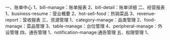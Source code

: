 一、账单中心
  1、bill-manage：账单报表
  2、bill-detail：账单详细
二、经营报表
  1、business-resume：营业概要
  2、hot-sell-food：热销菜品
  3、revenue-report：营收报表
三、资源管理
  1、category-manage：品类管理
  2、food-manage：菜品管理
  3、table-manage：台位管理
  4、peripheral-manage：外设管理
四、通告管理
  1、notification-manage:通告管理
五、权限管理
  1、
